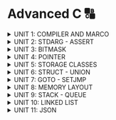 # Advanced C 🔠
<details><summary>UNIT 1: COMPILER AND MARCO</summary>
<p>

## UNIT 1: COMPILER AND MACRO
### **Quá trình biên dịch (Compile time)**

Quá trình biên dịch bao gồm nhiều giai đoạn chuyển đổi từ ngôn ngữ bậc cao sang ngôn ngữ mà máy tính có thể hiểu được (machine code).

#### **Có 4 giai đoạn**

1. **Tiền xử lý (Preprocessor)**
2. **Biên dịch (Compiler)**
3. **Hợp ngữ (Assembler)**
4. **Liên kết (Linker)**

| Giai đoạn  | Input     | Output      |
| ---------- | --------- | ----------- |
| Tiền xử lý | File `.c` | File `.i`   |
| Biên dịch  | File `.i` | File `.s`   |
| Hợp ngữ    | File `.s` | File `.o`   |
| Liên kết   | File `.o` | File `.exe` |

---

### **1. Quá trình tiền xử lý (Preprocessor)**

Quá trình này xử lý các lệnh tiền xử lý trong file `.c`.

#### **Các công việc của Preprocessor:**

- Xử lý các lệnh tiền xử lý (#include, #define, #ifndef,...).
- Thay thế các macro bằng giá trị đã định nghĩa.
- Chèn nội dung các file header (`.h`) vào chương trình.
- Loại bỏ các comments.

#### **Lệnh thực hiện:**

```bash
gcc -E file.c -o file.i
```

#### **Các lệnh Preprocessor quan trọng:**

1. **#include**

   - Chỉ thị bao hàm tệp, chèn nội dung các file vào mã nguồn.
     - `<library_name>`: Thư viện chuẩn, tìm trong thư mục cài IDE.
     - `"library_name"`: Tìm trong thư mục hiện tại.

2. **#define**

   - Chỉ thị định nghĩa macro.
     ```c
     #define PI 3.14
     ```

3. **#undef**

   - Hủy macro đã định nghĩa trước đó.
     ```c
     #undef PI
     ```

4. **#if, #elif, #else**

   - Kiểm tra điều kiện với macro.

5. **#ifdef, #ifndef**

   - **#ifdef**: Kiểm tra nếu macro đã định nghĩa.
   - **#ifndef**: Kiểm tra nếu macro chưa được định nghĩa (hay dùng để viết thư viện).

6. **Toán tử Preprocessor:**

   - `##`: Nối chuỗi.
   - `#`: Chuyển đoạn văn bản thành chuỗi.
   - **Variadic Macro**:
     - `...`: Biểu diễn tham số không xác định.
     - `__VA_ARGS__`: Lấy tham số từ `...`.

---

### **2. Quá trình biên dịch (Compiler)**

Biên dịch mã trong file `.i` sang file ngôn ngữ hợp ngữ (`.s`).

#### **Lệnh thực hiện:**

```bash
gcc -S file.i -o file.s
```

---

### **3. Quá trình hợp ngữ (Assembler)**

Chuyển file hợp ngữ (`.s`) sang file đối tượng (`.o`).

#### **Lệnh thực hiện:**

```bash
gcc -c file.s -o file.o
```

---

### **4. Quá trình liên kết (Linker)**

Liên kết các file đối tượng (`.o`) lại thành file thi hành (`.exe`).

#### **Lệnh thực hiện:**

```bash
gcc file1.o file2.o -o main.exe
```

---

### **Tổng hợp các lệnh GCC trong quá trình biên dịch:**

1. Tiền xử lý:

   ```bash
   gcc -E file.c -o file.i
   ```

2. Biên dịch:

   ```bash
   gcc -S file.i -o file.s
   ```

3. Hợp ngữ:

   ```bash
   gcc -c file.s -o file.o
   ```

4. Liên kết:

   ```bash
   gcc file

   ```

---
</p>
</details>

<details><summary>UNIT 2: STDARG - ASSERT</summary>
<p>
   
## UNIT 2: STDARG - ASSERT
### **Thư viện stdarg**

Thư viện `stdarg` tương tự macro variadic, được sử dụng để thao tác với các hàm có số lượng tham số không xác định (như `printf` và `scanf`).

#### **Các thành phần quan trọng:**

1. **`va_list`**
   - `va_list` là một typedef cho con trỏ kiểu `char*`=> va_list args = char* args
     ```c
     va_list args;
     ```

2. **`va_start`**
   - Macro để khởi tạo `va_list`.
     ```c
     va_start(args, l); // l là tên 1 biến
     ```
     va_start thực hiện so sánh `l` với từng chuỗi. Khi so sánh xong thì nó tách chuối
phía sau ra rồi lưu vào 1 mảng kí tự.

3. **`va_arg`**
   - Lấy từng tham số từ `va_list`.
     ```c
     int value = va_arg(args, int);
     ```
    va_arg lấy từng kí tự đã tách từ va_start ép kiểu mình muốn
4. **`va_end`**
   - Thu hồi con trỏ `va_list`.
     ```c
     va_end(args);
     ```

5. **`va_copy`**
   - Sao chép trạng thái của một `va_list` trước đó.
     ```c
     va_copy(va_list args1, va_list args2);
     ```

---

### **Thư viện assert**

Cung cấp macro `assert` để kiểm tra điều kiện trong khi chạy chương trình. 

- **Hoạt động:** điều kiện đúng, tiếp tục chạy. Điều kiện sai, dừng ngay lập tức

- **Dùng trong:** debug.

#### **Ví dụ:**

```c
#include <stdio.h>
#include <assert.h>

#define LOG(condition, cmd) assert(condition && #cmd)

int main(int argc, char const *argv[])
{
    int x = 10;

    //assert(x == 5 && "x phair bằng 5");
    LOG(x == 5, x phai bang 5);
    printf("x = %d", x);

    return 0;
}

```
</p>
</details>


<details><summary>UNIT 3: BITMASK</summary>
<p>

## Bitmask trong Lập Trình

Bitmask là kỹ thuật dùng bit để lưu trữ và thao tác với các cờ hoặc trạng thái, tối ưu bộ nhớ khi khai báo biến.

### Kiểu Dữ Liệu Chuẩn cho Bitmask

Dùng thư viện `stdint.h` để khai báo các kiểu dữ liệu theo độ rộng như sau:

- **`int32_t`**, **`uint32_t`**: 4 byte (32 bit).
- **`int8_t`**, **`uint8_t`**: 1 byte (8 bit).
- **`int16_t`**, **`uint16_t`**: 2 byte (16 bit).

### Khái Niệm Bitmask

Bitmask là kỹ thuật dùng 1 biến để lưu trữ nhiều trạng thái hoặc cờ:

#### Ví dụ:

```c
uint8_t user; // 0bxxxx xxxx
// Bit 0: Giới tính
// Bit 1: Trạng thái
// Bit 2: Xe máy
...

uint8_t PORT_C;
// Bit 0: Pin_0
// Bit 1: Pin_1
...
// Bit 8: Pin_8
```
1 PORT của MCU có thể hiểu là 1 biến.
Thay vì dùng nhiều biến, ta chỉ cần 1 biến duy nhất.

### Toán Tử Bitwise

- **And (`&`)**: Giống như nhân số tự nhiên.
- **Or (`|`)**: Giống cộng số tự nhiên.
- **Xor (`^`)**: Giống bằng 0, khác bằng 1.
- **Not (`~`)**: Đảo ngược bit.
- **Shift Left (`<<`)**: Dịch bit sang trái, thêm bit 0 ở bên phải.
- **Shift Right (`>>`)**: Dịch bit sang phải, thêm bit 0 ở bên trái.

![Untitled](https://github.com/user-attachments/assets/dade2ae4-3f3c-4e4c-9c6b-03a99c962a7a)


#### Ví dụ:

```c
uint8_t A = 0b11010110;
uint8_t B = 0b10101001;

~A    = 0b00101001;
A & B = 0b10000000;
A | B = 0b11111111;
A ^ B = 0b01111111;
```

#### Dịch Bit:

```c
uint8_t x = 0b00001111;
x << 2; // Kết quả: 0b00111100
x >> 1; // Kết quả: 0b00000111
```

### Định Nghĩa Bitmask trong Code

### Khai báo Bitmask:

```c
#define GENDER        (1 << 0)  // Bit 0: Giới tính (0 = Nữ, 1 = Nam)
#define TSHIRT        (1 << 1)  // Bit 1: Áo thun (0 = Không, 1 = Có)
#define HAT           (1 << 2)  // Bit 2: Nón (0 = Không, 1 = Có)
#define SHOES         (1 << 3)  // Bit 3: Giày (0 = Không, 1 = Có)
```

### Bật/Tắt Cờ:

```c
void enableFeature(uint8_t *features, uint8_t feature) {
    *features |= feature; // Bật cờ
}

void disableFeature(uint8_t *features, uint8_t feature) {
    *features &= ~feature; // Tắt cờ
}
```

### Kiểm Tra Trạng Thái:

```c
int isFeatureEnabled(uint8_t features, uint8_t feature) {
    return (features & feature) != 0; // Kiểm tra cờ
}
```

### Liệt Kê Các Trạng Thái:

```c
void listSelectedFeatures(uint8_t features) {
    if (features & GENDER) {
        printf("- Gender\n");
    }
    if (features & TSHIRT) {
        printf("- T-Shirt\n");
    }
    if (features & HAT) {
        printf("- Hat\n");
    }
    if (features & SHOES) {
        printf("- Shoes\n");
    }
}
```

## Đoạn Code Mẫu Hoàn Chỉnh:

```c
#include <stdio.h>
#include <stdint.h>

#define GENDER        (1 << 0)
#define TSHIRT        (1 << 1)
#define HAT           (1 << 2)
#define SHOES         (1 << 3)

void enableFeature(uint8_t *features, uint8_t feature) {
    *features |= feature;
}

void disableFeature(uint8_t *features, uint8_t feature) {
    *features &= ~feature;
}

int isFeatureEnabled(uint8_t features, uint8_t feature) {
    return (features & feature) != 0;
}

void listSelectedFeatures(uint8_t features) {
    printf("Selected Features:\n");
    for (int i = 0; i < 8; i++) {
        if ((features >> i) & 1) {
            printf("- Feature %d\n", i);
        }
    }
}

int main() {
    uint8_t options = 0;

    enableFeature(&options, GENDER | TSHIRT | HAT);
    disableFeature(&options, TSHIRT);

    if (isFeatureEnabled(options, HAT)) {
        printf("Hat is enabled\n");
    }

    listSelectedFeatures(options);

    return 0;
}
```



</p>
</details>

<details><summary>UNIT 4: POINTER</summary>
<p>
   
## Unit 4: Pointer

Pointer (con trỏ) là một biến đặc biệt lưu trữ địa chỉ của một đối tượng khác (biến, mảng, hàm).

### Nguyên lý hoạt động:
- Khi khai báo một biến, bộ nhớ RAM sẽ cấp phát địa chỉ lưu giá trị.
- Con trỏ được cấp phát địa chỉ, nhưng thay vì lưu giá trị, nó lưu địa chỉ khác.
- Toán tử `*` (giải tham chiếu) dùng để lấy giá trị tại địa chỉ của con trỏ.
- Kiểu dữ liệu quy định cách truy xuất dữ liệu.

VD: int (4 byte) thì đọc 4 ô nhớ đầu trong 8 ô, byte thấp nhất lưu ở ô nhớ đầu tiên:

```plaintext
int a = 5 // 0b 00000000 00000000 00000000 00000101
0x01      0x02      0x03      0x04      ... 0x08
00000101 00000000  00000000  00000000     00000000
```

Float = Sign (1 bit) + Exponent (8 bit) + Mantissa (23 bit)  
Double = Sign (1 bit) + Exponent (11 bit) + Mantissa (52 bit)


### Kích thước con trỏ:
- Phụ thuộc vào kiến trúc hệ thống:
  - Hệ điều hành 64 bit: con trỏ = 8 byte.
  - MCU STM32 (32 bit): con trỏ = 4 byte.
  - MCU STM8 (8 bit): con trỏ = 1 byte.

### Các loại con trỏ:

#### 1. Void Pointer (Con trỏ kiểu void):
- Trỏ đến bất kỳ địa chỉ nào.
- Tiết kiệm bộ nhớ nhưng cần ép kiểu khi truy xuất.
- Để lưu trữ được, cần giống kiểu trả về và tham số:
  
```c
void *ptr_name;
```

#### 2. Pointer to Function (Con trỏ hàm):
- Là biến giữ địa chỉ của hàm.
- Có thể truyền hàm như đối số cho hàm khác.

```c
<return_type> (*pointer_name)(<data_type_1>, <data_type_2>);
```

VD:
```c
void sum(int a, int b);
void (*func_ptr)(int, int) = sum;
```

#### 3. Pointer to Constant (Con trỏ hằng):
- Con trỏ chỉ đọc giá trị tại địa chỉ mà nó trỏ tới, không thay đổi giá trị tại địa chỉ đó.

```c
const int *ptr_name;
int const *ptr_name;
```

#### 4. Constant Pointer (Hằng con trỏ):
- Không thay đổi địa chỉ trỏ tới.
- Đọc và ghi giá trị tại địa chỉ trỏ tới.

```c
int *const ptr_name;
```
- Ứng dụng: Đọc dữ liệu mà không thay đổi.


#### 5. Null Pointer (Con trỏ Null):
- Là con trỏ không trỏ tới đối tượng hay địa chỉ nào.
- Nên gán `NULL` khi khai báo con trỏ mới hoặc sau khi dùng xong.

#### 6. Pointer to Pointer:
- Con trỏ cấp n chứa địa chỉ con trỏ cấp n-1.

VD:
```c
int test = 5;
int *ptr = &test;
int **pt2 = &ptr;
```





</p>
</details>

<details><summary>UNIT 5: STORAGE CLASSES</summary>
<p>

## Unit 5: STORAGE CLASSES

### 1. Extern
- Cú pháp: `extern <data_type> <name_variable>`
- **Công dụng**: Dùng để sử dụng 1 biến khai báo trong file khác mà không cần include file định nghĩa biến.
- Khi dùng `extern`, **chỉ khai báo**, không định nghĩa lại giá trị hay nội dung.
- Khi liên kết file, dùng lệnh: `gcc file1.c file2.c -o main.exe`.
- Những biến và hàm nào muốn sử dụng trong file khác nên khai báo `extern` trong file header (.h).
- **Giới hạn**: Chỉ sử dụng cho biến toàn cục.

---

### 2. Static Local (Biến Static Cục Bộ)
- Khi khai báo `static`, biến sẽ không nằm trong stack mà chuyển sang vùng data hoặc bss.
- **Đặc điểm**:
  - Chỉ khởi tạo một lần duy nhất.
  - Phạm vi là cục bộ.
  - Giữ nguyên địa chỉ và giá trị sau khi hết phạm vi sử dụng.
  - Có thể dùng con trỏ để thay đổi giá trị.

---

### 3. Static Global (Biến Static Toàn Cục)
- **Đặc điểm**:
  - Giới hạn phạm vi của biến hoặc hàm trong file nguồn hiện tại.
  - File khác không thể truy cập biến, hàm đó ngay cả khi dùng `extern`.
  - Đảm bảo tính trừu tượng và bảo mật dữ liệu.

---

### 4. Register
- **Chức năng**:
  - Lưu trực tiếp biến trên thanh ghi thay vì RAM.
  - Tăng tốc độ chương trình.
- **Giới hạn**:
  - Chỉ sử dụng cho biến cục bộ.
  - Không khuyến khích dùng cho biến toàn cục do giảm tính linh hoạt của thanh ghi.
- **Ứng dụng**:
  - Dùng cho tính toán số học được truy xuất liên tục.

---

### 5. Volatile 
- **Chức năng**:
  - Ngăn trình biên dịch tối ưu hóa biến khi nhận thấy biến không thay đổi sau nhiều lần chạy.
  - Đảm bảo giá trị của biến được cập nhật liên tục từ các tác động ngoài (như ngắt hoặc thanh ghi).
- **Cách dùng**:
  - Thêm từ khoá `volatile` khi khai báo biến: `volatile <data_type> <variable_name>`.
- **Ứng dụng**:
  - Dùng khi biến thay đổi từ bên ngoài.

---



</p>
</details>

<details><summary>UNIT 6: STRUCT - UNION</summary>
<p>

## Unit 6: Struct - Union

### Struct

Struct là 1 kiểu dữ liệu tự định nghĩa, nghĩa là ta nhóm các dữ liệu khác nhau lại.

#### 2 cách tạo struct:

```c
struct Point
{
    int x, y;
};
struct Point p1, p2;

typedef struct
{
    int x, y;
} Point;
Point p1, p2;
```

Truy xuất dữ liệu: `.` hoặc `->`

#### Data Alignment

Các biến thành phần của struct được sắp xếp phù hợp theo yêu cầu căn chỉnh của CPU.
Các địa chỉ của biến thành viên struct *liền kề* với nhau. CPU quy định biến nằm ở địa chỉ bắt đầu chia hết cho **kích thước** của nó.

- double (8 byte): 0x00, 0x08, 0x1f, ...
- int, int32_t, uint32_t (4 byte): 0x00, 0x04, 0x08, ...
- float, int16_t, uint16_t (2 byte): 0x00, 0x02, 0x04, ...
- char, int8_t, uint8_t (1 byte): 0x00, 0x01, 0x02, ...

#### Data Padding: Byte trống

Nếu địa chỉ tiếp theo không chia hết cho biến đó, biến đó được cấp phát địa chỉ bắt đầu tiếp theo chia hết cho kích thước của nó.  

Mỗi lần cấp phát vùng địa chỉ, cpu sẽ dựa vào biến có kiểu dữ liệu **lớn nhất**.

##### Ví dụ:

```c
typedef struct
{
    int var1;   // 4 byte   // 0x00 - 0x03
    char var2;  // 1 byte   // 0x04         // dư 0x05 - 0x07
    char var3;  // 1 byte   // 0x05         // dư 0x06 - 0x07
    char var5;  // 1 byte   // 0x06         // dư 0x07
    short var4; // 2 byte   // 0x08 - 0x0b  // dư 0x0a - 0x0b
                // xài 9 byte. Dư 0x07, 0x0a, 0x0b gọi là padding
} Point;
```
#### Kích thước:  tổng kích thước của các dữ liệu thành phần và padding (nếu có).
#### Những thành phần có địa chỉ riêng biệt.

### Union

Union là 1 kiểu dữ liệu tự định nghĩa.

#### 2 cách tạo union giống struct:

Truy xuất dữ liệu: `.` hoặc `->`

#### Data Alignment:

Các biến được sắp xếp vào vùng nhớ đặc biệt, được căn chỉnh bởi CPU giống struct.

#### Data Padding:

Những thành phần ***dùng chung vùng nhớ***.

#### Kích thước:

Tổng kích thước thành phần lớn nhất + padding (nếu có).

### Ứng dụng Struct:
Sử dụng để viết thư viện.

### Ứng dụng kết hợp Struct và Union:

Lồng struct vào union để truyền dữ liệu, khai báo các biến thành viên struct `data` cùng kiểu dữ liệu để tránh padding.

Khi thêm giá trị vào các biến thành viên của `data`, mảng `frame` cũng nhận giá trị tương ứng.

#### Ví dụ:

```c
typedef union {
    struct {
        uint8_t id[2];
        uint8_t data[4];
        uint8_t check_sum[2];
    } data;

    uint8_t frame[8];

} Data_Frame;
```


</p>
</details>

<details><summary>UNIT 7: GOTO - SETJMP</summary>
<p>

## Unit 7: Goto - Setjmp.h

### Goto

`goto` là một từ khóa trong C cho phép nhảy đến một nhãn (label) đã đặt trước đó **trong cùng một hàm**.
- Label là một tên đặt trước dấu `:`.
- Khi chương trình gặp lệnh `goto label`, nó sẽ nhảy đến label và thực thi các lệnh từ đó.

```c
goto label;
...
label:
    // Dòng lệnh nhảy đến
```

- Địa chỉ để thực thi câu lệnh khác với địa chỉ cấp phát để khởi tạo biến; lệnh `goto` di chuyển thanh ghi PC đến label.

#### Ứng dụng
- Thoát khỏi nhiều vòng lặp trong 1 lần.
- Tạo menu.
- Quét LED.

---

### setjmp.h

Thư viện `setjmp.h` cung cấp 2 hàm `setjmp` và `longjmp`. Cả hai hàm này dùng để nhảy từ vị trí này sang vị trí khác trong chương trình, khác với `goto` là có thể nhảy sang hàm khác.

- **Hàm setjmp**:
  - Lưu lại vị trí hiện tại mà thanh ghi PC đang chỉ vào một biến kiểu `jmp_buf`.
  - Giá trị trả về lần đầu của `setjmp` là số 0.
  - Lần tiếp theo trả về số khác 0, phụ thuộc vào `longjmp`.

- **Hàm longjmp**:
  - Nhảy về vị trí `setjmp` và gửi giá trị ở tham số thứ 2 đến hàm `setjmp`.

#### Ứng dụng
- Xử lý lỗi.

---

### Khác biệt giữa setjmp và assert
- **assert**:
  - Đưa ra lỗi và dừng chương trình ngay lập tức.

- **setjmp**:
  - Đưa ra lỗi nhưng chương trình vẫn tiếp tục chạy.



</p>
</details>

<details><summary>UNIT 8: MEMORY LAYOUT</summary>
<p>

## Unit 8: MEMORY LAYOUT

Chương trình `.exe` (máy tính) hay `.hex` (vi điều khiển) lưu ở SSD hoặc Flash. Khi chạy thì copy sang RAM để chạy.
RAM cũng chia ra các phân vùng nhỏ hơn.

### Text segment (code segment)
- Mã máy: chứa tập hợp các lệnh thực thi (lệnh PC thực thi).
- Quyền truy cập: chỉ có quyền đọc và thực thi (_read only_).
- Compiler Clang:
  - Hằng số toàn cục.
  - Chuỗi hằng.

### Data segment (Initialized Data Segment)
- Chứa biến toàn cục được khởi tạo với **giá trị khác 0**.
- Chứa các biến static (global + local) được khởi tạo với _giá trị khác 0_.
- Quyền truy cập là _đọc và ghi_, tức là có thể đọc và thay đổi giá trị biến.
- Tất cả các biến sẽ được thu hồi sau khi chương trình kết thúc.
- Compiler MinGW (gcc, g++):
  - Hằng số toàn cục.
  - Chuỗi hằng.
  - Ở chế độ **Rdata**.

### Bss segment (Uninitialized Data Segment)
- Chứa biến toàn cục được khởi tạo với **giá trị bằng 0** hoặc **không gán giá trị**.
- Chứa các biến static (global + local) được khởi tạo với _giá trị bằng 0_ hoặc _không gán giá trị_.
- Quyền truy cập là _đọc và ghi_, tức là có thể đọc và thay đổi giá trị biến.
- Tất cả các biến sẽ được thu hồi sau khi chương trình kết thúc.

### Stack
- Chứa các biến cục bộ (trừ static cục bộ), tham số truyền vào.
- Hằng số cục bộ có thể thay đổi bằng con trỏ nhưng không nên thay đổi.
- Quyền truy cập: đọc và ghi.
- Sau khi ra khỏi hàm, sẽ thu hồi vùng nhớ (tự động).
- **Memory Leak:** khi đệ quy mà không có điểm dừng.

### Heap
Sử dụng để cấp phát động:
- **C:** `malloc()`, `calloc()`, `realloc()`, `free()`.
- **C++:** `new`, `delete`.

#### malloc()
- **Cú pháp:** `void* malloc(size_t size)`.
- Cấp phát vùng nhớ dựa theo kích thước chỉ định.
- kích thước chỉ định: phụ thuộc vào **số lượng phần tử** và **kiểu dữ liệu**.
- Phải dùng con trỏ để quản lý vùng nhớ được cấp phát và mặc định trỏ tới địa chỉ đầu tiên trong vùng nhớ.
- Địa chỉ con trỏ có thế nằm ở _stack/data/bss_, nhưng địa chỉ nó trỏ tới là **heap**.
- Kiểu tra về là `void*` nên cần **ép kiểu**.
- Giá trị khởi tạo cho từng byte địa chỉ là giá trị rác (không khởi tạo giá trị).
- Thu hồi thủ công (hàm `free()`) và đặt `pointer = NULL`.
- Nếu không thu hồi thì có thể không còn đủ địa chỉ để cấp phát (memory leak).

#### realloc()
- **Cú pháp:** `void* realloc(void *ptr, size_t new_size);`
- Thay đổi kích thước vùng nhớ đã được cấp phát bởi `malloc()` hoặc `calloc()`.
- Giữ dữ liệu cũ, phần mở rộng không khởi tạo.
- Thu hồi thủ công (hàm `free()`) và đặt `pointer = NULL`.

#### Thu hồi vùng nhớ cấp phát động
- `free()`.
- Sử dụng `realloc()` và gán giá trị các _địa chỉ = 0_.

## Bài tập: Calloc và điểm khác biệt so với malloc và realloc

### Calloc()
- Dùng để cấp phát động vùng nhớ dựa theo kích thước chỉ định đồng thời **gán giá trị các địa chỉ này bằng 0**.
- **Cú pháp:** `void* calloc(size_t num_elements, size_t element_size)`
  - `num_elements`: số lượng phần tử.
  - `element_size`: kích thước 1 phần tử (byte).
- Quản lý bằng con trỏ như `malloc`.
- Kiểu tra về là `void*` nên cần **ép kiểu**.
- Thu hồi thủ công (hàm `free()`).

## Điểm khác biệt malloc, calloc và realloc

**Khởi tạo giá trị:**
- `malloc`: ***không khởi tạo vùng nhớ***, dữ liệu trong bộ nhớ có thể chứa giá trị rác.
- `calloc`: ***có khởi tạo vùng nhớ*** bằng `0`.
- `realloc`: giữ nguyên giá trị cũ, giá trị mở rộng không khởi tạo.

**Cách cấp phát:**
- `malloc`: **1 khối liên tục** có kích thước `size` byte -> Ta phải tự tính toán kích thước.
  ```c
  int *ptr = (int *)malloc(5 * sizeof(int));  // Tự nhân số phần tử
  ```
- `calloc`: cấp phát **nhiều phần tử**, mỗi phần tử có kích thước `size` byte -> hệ thống tự tính kích thước.
  ```c
  int *ptr = (int *)calloc(5, sizeof(int));  // Không cần tự nhân
  ```
- `realloc`:
  1. Khi tăng kích thước:  
   - `realloc` cố gắng mở rộng bộ nhớ ngay tại vị trí hiện tại nếu có đủ không gian trống.  
   - Nếu không đủ không gian trống liền kề, nó sẽ cấp phát một vùng mới có kích thước lớn hơn, sao chép dữ liệu cũ sang vùng mới, rồi giải phóng vùng cũ.
  2. Khi giảm kích thước:
   - Nếu kích thước mới nhỏ hơn, bộ nhớ dư thừa sẽ bị "cắt bớt", nhưng địa chỉ con trỏ có thể không thay đổi.
  3. Khi kích thước bằng 0:
   - Nếu tham số kích thước mới là 0, `realloc` thường hoạt động như `free()`, giải phóng bộ nhớ và trả về NULL.



</p>
</details>

<details><summary>UNIT 9: STACK - QUEUE</summary>
<p>

## Unit 9: Stack - queue

### Stack
Stack (ngăn xếp) là 1 cấu trúc dữ liệu theo nguyên tắc **last in, first out**, nghĩa là phần tử cuối cùng thêm vào stack sẽ là phần tử đầu tiên lấy ra. 

#### **Các thao tác cơ bản:**
- **push** để thêm 1 phần tử vào đỉnh của stack: `push - > top++`.
- **pop** để xóa 1 phần tử ở đỉnh stack: `pop -> top--`.
- **peek/top** để lấy giá trị phần tử đỉnh stack.
- Kiểm tra **stack đầy**: `top = size - 1`.
- Kiểm tra **stack rỗng**: `top = -1`.

### Queue
Queue là cấu trúc dữ liệu theo nguyên tắc **first in, first out**.

#### Linear Queue
- **enqueue**: thêm phần tử vào **cuối** hàng đợi.
- **dequeue**: xóa phần tử ở **đầu** hàng đợi.
- **front** để lấy giá trị phần tử đứng đầu.
- **rear** để lấy giá trị phần tử đứng đầu.
- Kiểm tra hàng đợi đầy/rỗng.

##### Cách thức hoạt động
- Khi vừa khởi tạo, `front = rear = -1`. 
- Ở lần enqueue đầu `front = rear = 0`.
- Khi enqueue thì `rear++`, dequeue thì `front++`.  
- **Chỉ thêm phần tử mới khi đã xóa toàn bộ phần tử hiện có (trường hợp `rear = size - 1`), dù phía trước đã có ô trống**.

#### Circular Queue
Thứ khác biệt của Circular là công thức giúp front và rear di chuyển lên và quay lại như vòng tròn khi có ô trống thay vì phải đợi xóa toàn bộ như Linear.  
`queue->index = (queue->index + 1) % queue->size`.  
**index**: _chỉ số của front hoặc rear_

</p>
</details>

<details><summary>UNIT 10: LINKED LIST</summary>
<p>


</p>
</details>

<details><summary>UNIT 11: JSON</summary>
<p>


</p>
</details>
